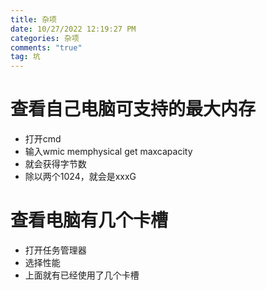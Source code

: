 ```yaml
---
title: 杂项
date: 10/27/2022 12:19:27 PM 
categories: 杂项
comments: "true"
tag: 坑
---
```

# 查看自己电脑可支持的最大内存

- 打开cmd
- 输入wmic memphysical get maxcapacity
- 就会获得字节数
- 除以两个1024，就会是xxxG

# 查看电脑有几个卡槽

- 打开任务管理器
- 选择性能
- 上面就有已经使用了几个卡槽
